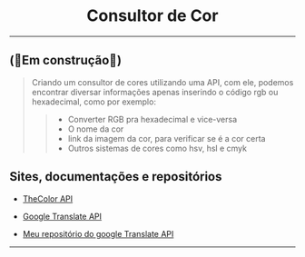 # <center> Consultor de Cor 
---

(🚧Em construção🚧)
---
> Criando um consultor de cores utilizando uma API, com ele, podemos encontrar diversar informações apenas inserindo o código rgb ou hexadecimal, como por exemplo:
>>- Converter RGB pra hexadecimal e vice-versa
>>- O nome da cor
>>- link da imagem da cor, para verificar se é a cor certa
>>- Outros sistemas de cores como hsv, hsl e cmyk

## Sites, documentações e repositórios


- [TheColor API](https://www.thecolorapi.com)

- [Google Translate API](https://rapidapi.com/googlecloud/api/google-translate1/)

- [Meu repositório do google Translate API](https://github.com/Lyarkh/Tradutor_Python_com_API)

---


